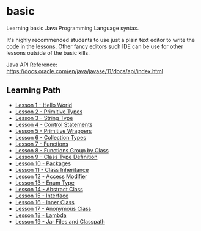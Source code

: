 # basic

Learning basic Java Programming Language syntax. 

It's highly recommended students to use just a plain text editor to write the code 
in the lessons. Other fancy editors such IDE can be use for other lessons outside 
of the basic kills.

Java API Reference: https://docs.oracle.com/en/java/javase/11/docs/api/index.html

## Learning Path

* [Lesson 1 - Hello World](Hello.java)
* [Lesson 2 - Primitive Types](PrimitiveTypes.java)
* [Lesson 3 - String Type](StringType.java)
* [Lesson 4 - Control Statements](ControlStatements.java)
* [Lesson 5 - Primitive Wrappers](PrimitiveWrappers.java)
* [Lesson 6 - Collection Types](CollectionTypes.java)
* [Lesson 7 - Functions](Functions.java)
* [Lesson 8 - Functions Group by Class](FunctionsGroupByClass.java)
* [Lesson 9 - Class Type Definition](ClassTypeDefinition.java)
* [Lesson 10 - Packages](Packages.java)
* [Lesson 11 - Class Inheritance](ClassInheritance.java)
* [Lesson 12 - Access Modifier](AccessModifier.java)
* [Lesson 13 - Enum Type](EnumType.java)
* [Lesson 14 - Abstract Class](AbstractClass.java)
* [Lesson 15 - Interface](Interface.java)
* [Lesson 16 - Inner Class](InnerClass.java)
* [Lesson 17 - Anonymous Class](AnonymousClass.java)
* [Lesson 18 - Lambda](Lambda.java)
* [Lesson 19 - Jar Files and Classpath](JarFilesClasspath.java)

